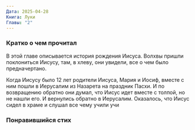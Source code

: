 ```yaml
---
Дата: 2025-04-28
Книга: Луки
Главы: "2"
---
```

### Кратко о чем прочитал
В этой главе описывается история рождения Иисуса. Волхвы пришли поклониться Иисусу, там, в хлеву, они увидели, все о чем было предначертано.

Когда Иисусу было 12 лет родители Иисуса, Мария и Иосиф, вместе с ним пошли в Иерусалим из Назарета на праздник Пасхи. И по возвращению обратно они думал, что Иисус идет вместе с толпой, но не нашли его. И вернулись обратно в Иерусалим. Оказалось, что Иисус сидел в храме и слушал все чему учили учи

### Понравившийся стих


